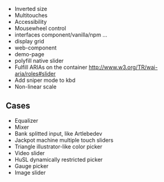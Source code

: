 * Inverted size
* Multitouches
* Accessibility
* Mousewheel control
* interfaces component/vanilla/npm ...
* display grid
* web-component
* demo-page
* polyfill native slider
* Fulfill ARIAs on the container http://www.w3.org/TR/wai-aria/roles#slider
* Add sniper mode to kbd
* Non-linear scale

## Cases

* Equalizer
* Mixer
* Bank splitted input, like Artlebedev
* Jackpot machine multiple touch sliders
* Triangle illustrator-like color picker
* Video slider
* HuSL dynamically restricted picker
* Gauge picker
* Image slider